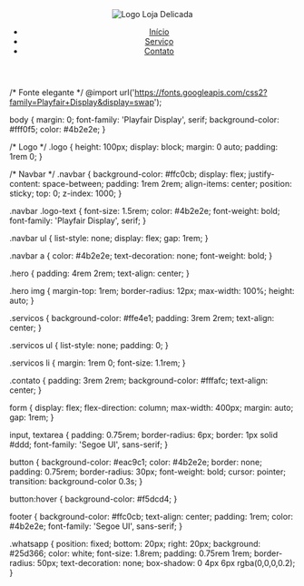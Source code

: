 <header>
    <nav class="navbar">
        <img src="logo-loja.png" alt="Logo Loja Delicada" class="logo-img" />
        <ul>
            <li><a href="#inicio">Início</a></li>
            <li><a href="#servicos">Serviço</a></li>
            <li><a href="#contato">Contato</a></li>
        </ul>
    </nav>
</header>


/* Fonte elegante */
@import url('https://fonts.googleapis.com/css2?family=Playfair+Display&display=swap');

body {
    margin: 0;
    font-family: 'Playfair Display', serif;
    background-color: #fff0f5;
    color: #4b2e2e;
}

/* Logo */
.logo {
    height: 100px;
    display: block;
    margin: 0 auto;
    padding: 1rem 0;
}

/* Navbar */
.navbar {
    background-color: #ffc0cb;
    display: flex;
    justify-content: space-between;
    padding: 1rem 2rem;
    align-items: center;
    position: sticky;
    top: 0;
    z-index: 1000;
}

.navbar .logo-text {
    font-size: 1.5rem;
    color: #4b2e2e;
    font-weight: bold;
    font-family: 'Playfair Display', serif;
}

.navbar ul {
    list-style: none;
    display: flex;
    gap: 1rem;
}

.navbar a {
    color: #4b2e2e;
    text-decoration: none;
    font-weight: bold;
}

.hero {
    padding: 4rem 2rem;
    text-align: center;
}

.hero img {
    margin-top: 1rem;
    border-radius: 12px;
    max-width: 100%;
    height: auto;
}

.servicos {
    background-color: #ffe4e1;
    padding: 3rem 2rem;
    text-align: center;
}

.servicos ul {
    list-style: none;
    padding: 0;
}

.servicos li {
    margin: 1rem 0;
    font-size: 1.1rem;
}

.contato {
    padding: 3rem 2rem;
    background-color: #fffafc;
    text-align: center;
}

form {
    display: flex;
    flex-direction: column;
    max-width: 400px;
    margin: auto;
    gap: 1rem;
}

input, textarea {
    padding: 0.75rem;
    border-radius: 6px;
    border: 1px solid #ddd;
    font-family: 'Segoe UI', sans-serif;
}

button {
    background-color: #eac9c1;
    color: #4b2e2e;
    border: none;
    padding: 0.75rem;
    border-radius: 30px;
    font-weight: bold;
    cursor: pointer;
    transition: background-color 0.3s;
}

button:hover {
    background-color: #f5dcd4;
}

footer {
    background-color: #ffc0cb;
    text-align: center;
    padding: 1rem;
    color: #4b2e2e;
    font-family: 'Segoe UI', sans-serif;
}

.whatsapp {
    position: fixed;
    bottom: 20px;
    right: 20px;
    background: #25d366;
    color: white;
    font-size: 1.8rem;
    padding: 0.75rem 1rem;
    border-radius: 50px;
    text-decoration: none;
    box-shadow: 0 4px 6px rgba(0,0,0,0.2);
}